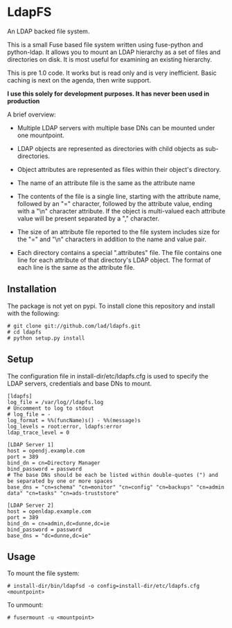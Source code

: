 
LdapFS
======

An LDAP backed file system.

This is a small Fuse based file system written using fuse-python and
python-ldap. It allows you to mount an LDAP hierarchy as a set of
files and directories on disk. It is most useful for examining an existing
hierarchy.

This is pre 1.0 code. It works but is read only and is very inefficient. Basic
caching is next on the agenda, then write support.

**I use this solely for development purposes. It has never been used in
production**

A brief overview:

* Multiple LDAP servers with multiple base DNs can be mounted under one mountpoint.

* LDAP objects are represented as directories with child objects as sub-directories.

* Object attributes are represented as files within their object's directory.

* The name of an attribute file is the same as the attribute name

* The contents of the file is a single line, starting with the attribute name,
  followed by an "=" character, followed by the attribute value, ending with a
  "\n" character attribute. If the object is multi-valued each attribute value
  will be present separated by a "," character.

* The size of an attribute file reported to the file system includes size for
  the "=" and "\n" characters in addition to the name and value pair.

* Each directory contains a special ".attributes" file. The file contains one
  line for each attribute of that directory's LDAP object. The format of
  each line is the same as the attribute file.

Installation
------------

The package is not yet on pypi. To install clone this repository and install
with the following:

    # git clone git://github.com/lad/ldapfs.git
    # cd ldapfs
    # python setup.py install


Setup
-----

The configuration file in install-dir/etc/ldapfs.cfg is used to specify the
LDAP servers, credentials and base DNs to mount.

    [ldapfs]
    log_file = /var/log//ldapfs.log
    # Uncomment to log to stdout
    # log_file = -
    log_format = %%(funcName)s() - %%(message)s
    log_levels = root:error, ldapfs:error
    ldap_trace_level = 0

    [LDAP Server 1]
    host = opendj.example.com
    port = 389
    bind_dn = cn=Directory Manager
    bind_password = password
    # The base DNs should be each be listed within double-quotes (") and be separated by one or more spaces
    base_dns = "cn=schema" "cn=monitor" "cn=config" "cn=backups" "cn=admin data" "cn=tasks" "cn=ads-truststore"

    [LDAP Server 2]
    host = openldap.example.com
    port = 389
    bind_dn = cn=admin,dc=dunne,dc=ie
    bind_password = password
    base_dns = "dc=dunne,dc=ie"


Usage
-----

To mount the file system:

    # install-dir/bin/ldapfsd -o config=install-dir/etc/ldapfs.cfg <mountpoint>

To unmount:

    # fusermount -u <mountpoint>
